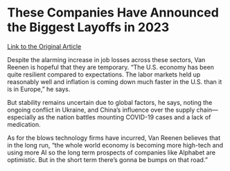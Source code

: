 # These Companies Have Announced the Biggest Layoffs in 2023

[Link to the Original Article](https://time.com/6248866/google-alphabet-biggest-layoffs-2023/)

Despite the alarming increase in job losses across these sectors, Van Reenen is hopeful that they are temporary. “The U.S. economy has been quite resilient compared to expectations. The labor markets held up reasonably well and inflation is coming down much faster in the U.S. than it is in Europe,” he says.

But stability remains uncertain due to global factors, he says, noting the ongoing conflict in Ukraine, and China’s influence over the supply chain—especially as the nation battles mounting COVID-19 cases and a lack of medication.

As for the blows technology firms have incurred, Van Reenen believes that in the long run, “the whole world economy is becoming more high-tech and using more AI so the long term prospects of companies like Alphabet are optimistic. But in the short term there’s gonna be bumps on that road.”
